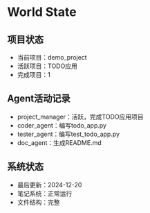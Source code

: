 # World State

## 项目状态
- 当前项目：demo_project
- 活跃项目：TODO应用
- 完成项目：1

## Agent活动记录
- project_manager：活跃，完成TODO应用项目
- coder_agent：编写todo_app.py
- tester_agent：编写test_todo_app.py
- doc_agent：生成README.md

## 系统状态
- 最后更新：2024-12-20
- 笔记系统：正常运行
- 文件结构：完整